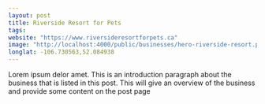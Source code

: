 ```yaml
---
layout: post
title: Riverside Resort for Pets
tags:
website: "https://www.riversideresortforpets.ca"
image: "http://localhost:4000/public/businesses/hero-riverside-resort.png"
longlat: -106.730563,52.084938
---
```

Lorem ipsum delor amet. This is an introduction paragraph about the business that is listed in this post. This will give an overview of the business and provide some content on the post page
